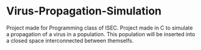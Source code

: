 # Virus-Propagation-Simulation
Project made for Programming class of ISEC. Project made in C to simulate a propagation of a virus in a population. This population will be inserted into a closed space interconnected between themselfs.
